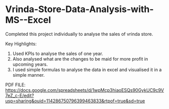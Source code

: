 # Vrinda-Store-Data-Analysis-with-MS--Excel

Completed this project individually to analyse the sales of vrinda store.

Key Highlights:
1. Used KPIs to analyse the sales of one year.
2. Also analysed what are the changes to be maid for more profit in upcoming years.
3. I used simple formulas to analyse the data in excel and visualised it in a simple manner.


PDF FILE: https://docs.google.com/spreadsheets/d/1wpMcp3hiaoESQs90GykUC9c9V7eZ_c-E/edit?usp=sharing&ouid=114286750796399463833&rtpof=true&sd=true

